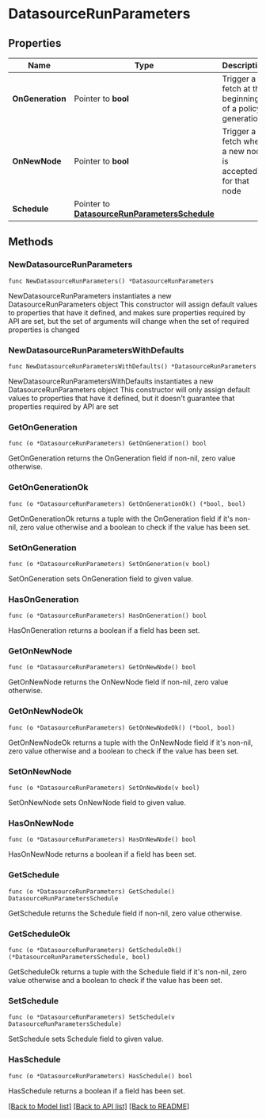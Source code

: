 # DatasourceRunParameters

## Properties

Name | Type | Description | Notes
------------ | ------------- | ------------- | -------------
**OnGeneration** | Pointer to **bool** | Trigger a fetch at the beginning of a policy generation | [optional] 
**OnNewNode** | Pointer to **bool** | Trigger a fetch when a new node is accepted, for that node | [optional] 
**Schedule** | Pointer to [**DatasourceRunParametersSchedule**](DatasourceRunParametersSchedule.md) |  | [optional] 

## Methods

### NewDatasourceRunParameters

`func NewDatasourceRunParameters() *DatasourceRunParameters`

NewDatasourceRunParameters instantiates a new DatasourceRunParameters object
This constructor will assign default values to properties that have it defined,
and makes sure properties required by API are set, but the set of arguments
will change when the set of required properties is changed

### NewDatasourceRunParametersWithDefaults

`func NewDatasourceRunParametersWithDefaults() *DatasourceRunParameters`

NewDatasourceRunParametersWithDefaults instantiates a new DatasourceRunParameters object
This constructor will only assign default values to properties that have it defined,
but it doesn't guarantee that properties required by API are set

### GetOnGeneration

`func (o *DatasourceRunParameters) GetOnGeneration() bool`

GetOnGeneration returns the OnGeneration field if non-nil, zero value otherwise.

### GetOnGenerationOk

`func (o *DatasourceRunParameters) GetOnGenerationOk() (*bool, bool)`

GetOnGenerationOk returns a tuple with the OnGeneration field if it's non-nil, zero value otherwise
and a boolean to check if the value has been set.

### SetOnGeneration

`func (o *DatasourceRunParameters) SetOnGeneration(v bool)`

SetOnGeneration sets OnGeneration field to given value.

### HasOnGeneration

`func (o *DatasourceRunParameters) HasOnGeneration() bool`

HasOnGeneration returns a boolean if a field has been set.

### GetOnNewNode

`func (o *DatasourceRunParameters) GetOnNewNode() bool`

GetOnNewNode returns the OnNewNode field if non-nil, zero value otherwise.

### GetOnNewNodeOk

`func (o *DatasourceRunParameters) GetOnNewNodeOk() (*bool, bool)`

GetOnNewNodeOk returns a tuple with the OnNewNode field if it's non-nil, zero value otherwise
and a boolean to check if the value has been set.

### SetOnNewNode

`func (o *DatasourceRunParameters) SetOnNewNode(v bool)`

SetOnNewNode sets OnNewNode field to given value.

### HasOnNewNode

`func (o *DatasourceRunParameters) HasOnNewNode() bool`

HasOnNewNode returns a boolean if a field has been set.

### GetSchedule

`func (o *DatasourceRunParameters) GetSchedule() DatasourceRunParametersSchedule`

GetSchedule returns the Schedule field if non-nil, zero value otherwise.

### GetScheduleOk

`func (o *DatasourceRunParameters) GetScheduleOk() (*DatasourceRunParametersSchedule, bool)`

GetScheduleOk returns a tuple with the Schedule field if it's non-nil, zero value otherwise
and a boolean to check if the value has been set.

### SetSchedule

`func (o *DatasourceRunParameters) SetSchedule(v DatasourceRunParametersSchedule)`

SetSchedule sets Schedule field to given value.

### HasSchedule

`func (o *DatasourceRunParameters) HasSchedule() bool`

HasSchedule returns a boolean if a field has been set.


[[Back to Model list]](../README.md#documentation-for-models) [[Back to API list]](../README.md#documentation-for-api-endpoints) [[Back to README]](../README.md)


